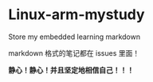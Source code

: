 # Linux-arm-mystudy
Store my embedded learning markdown

markdown 格式的笔记都在 issues 里面！

**静心！静心！并且坚定地相信自己！！！**
